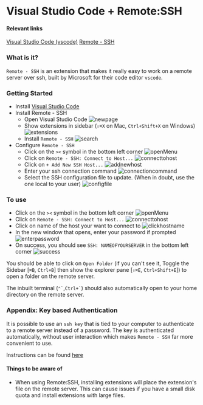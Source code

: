 # Visual Studio Code + Remote:SSH

#### Relevant links

[Visual Studio Code (vscode)](https://code.visualstudio.com/download)
[Remote - SSH](https://marketplace.visualstudio.com/items?itemName=ms-vscode-remote.remote-ssh)

### What is it?

`Remote - SSH` is an extension that makes it really easy to work on a remote server over ssh, built by Microsoft for their code editor `vscode`.

### Getting Started

 * Install [Visual Studio Code](https://code.visualstudio.com/download)
 * Install Remote - SSH
   * Open Visual Studio Code
    ![newpage](assets/vscode-newwindow.png)
   * Show extensions in sidebar (`⇧⌘X` on Mac, `Ctrl+Shift+X` on Windows)
    ![extensions](assets/vscode-extensionbar.png)
   * Install `Remote - SSH`
    ![search](assets/vscode-installremotessh.png)
 * Configure `Remote - SSH`
   * Click on the `><` symbol in the bottom left corner
    ![openMenu](assets/vscode-openremotemenu.png)
   * Click on `Remote - SSH: Connect to Host...`
    ![connecttohost](assets/vscode-connecttohost.png)
   * Click on `+ Add New SSH Host...`
    ![addnewhost](assets/vscode-addnewhost.png)
   * Enter your ssh connection command
    ![connectioncommand](assets/vscode-connectioncommand.png)
   * Select the SSH configuration file to update. (When in doubt, use the one local to your user)
    ![configfile](assets/vscode-selectconfigfile.png)

### To use

 * Click on the `><` symbol in the bottom left corner
  ![openMenu](assets/vscode-openremotemenu.png)
 * Click on `Remote - SSH: Connect to Host...`
  ![connecttohost](assets/vscode-connecttohost.png)
 * Click on name of the host your want to connect to
  ![clickhostname](assets/vscode-selectconfiguredhost.png)
 * In the new window that opens, enter your password if prompted
  ![enterpassword](assets/vscode-enterpassword.png)
 * On success, you should see `SSH: NAMEOFYOURSERVER` in the bottom left corner
  ![success](assets/vscode-successfulconnection.png)

  You should be able to click on `Open Folder` (if you can't see it, Toggle the Sidebar [`⌘B`, `Ctrl+B`] then show the explorer pane [`⇧⌘E`, `Ctrl+Shift+E`]) to open a folder on the remote server.

  The inbuilt terminal (`` ⌃` ``,`` Ctrl+` ``) should also automatically open to your home directory on the remote server.


### Appendix: Key based Authentication

It is possible to use an `ssh key` that is tied to your computer to authenticate to a remote server instead of a password. The key is authenticated automatically, without user interaction which makes `Remote - SSH` far more convenient to use.

Instructions can be found [here](https://code.visualstudio.com/docs/remote/troubleshooting#_quick-start-ssh-key)


#### Things to be aware of

* When using Remote:SSH, installing extensions will place the extension's file on the remote server. This can cause issues if you have a small disk quota and install extensions with large files.